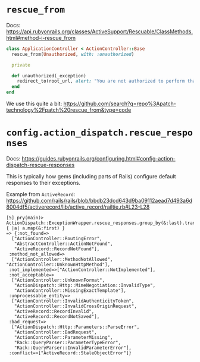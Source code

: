 # `rescue_from`

Docs: https://api.rubyonrails.org/classes/ActiveSupport/Rescuable/ClassMethods.html#method-i-rescue_from

```ruby
class ApplicationController < ActionController::Base
  rescue_from(Unauthorized, with: :unauthorized)

  private

  def unauthorized(_exception)
    redirect_to(root_url, alert: "You are not authorized to perform that action")
  end
end
```

We use this quite a bit: https://github.com/search?q=repo%3Apatch-technology%2Fpatch%20rescue_from&type=code

# `config.action_dispatch.rescue_responses`

Docs: https://guides.rubyonrails.org/configuring.html#config-action-dispatch-rescue-responses

This is typically how gems (including parts of Rails) configure default responses to their exceptions.

Example from `ActiveRecord`: https://github.com/rails/rails/blob/bbdb23dcd643d9ba09112aead7d493a6d8004df5/activerecord/lib/active_record/railtie.rb#L23-L28

```
[5] pry(main)> ActionDispatch::ExceptionWrapper.rescue_responses.group_by(&:last).transform_values { |a| a.map(&:first) }
=> {:not_found=>
  ["ActionController::RoutingError",
   "AbstractController::ActionNotFound",
   "ActiveRecord::RecordNotFound"],
 :method_not_allowed=>
  ["ActionController::MethodNotAllowed", "ActionController::UnknownHttpMethod"],
 :not_implemented=>["ActionController::NotImplemented"],
 :not_acceptable=>
  ["ActionController::UnknownFormat",
   "ActionDispatch::Http::MimeNegotiation::InvalidType",
   "ActionController::MissingExactTemplate"],
 :unprocessable_entity=>
  ["ActionController::InvalidAuthenticityToken",
   "ActionController::InvalidCrossOriginRequest",
   "ActiveRecord::RecordInvalid",
   "ActiveRecord::RecordNotSaved"],
 :bad_request=>
  ["ActionDispatch::Http::Parameters::ParseError",
   "ActionController::BadRequest",
   "ActionController::ParameterMissing",
   "Rack::QueryParser::ParameterTypeError",
   "Rack::QueryParser::InvalidParameterError"],
 :conflict=>["ActiveRecord::StaleObjectError"]}
```
